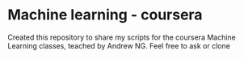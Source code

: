 # Machine learning - coursera

Created this repository to share my scripts for the coursera Machine Learning classes, teached by Andrew NG.
Feel free to ask or clone 
